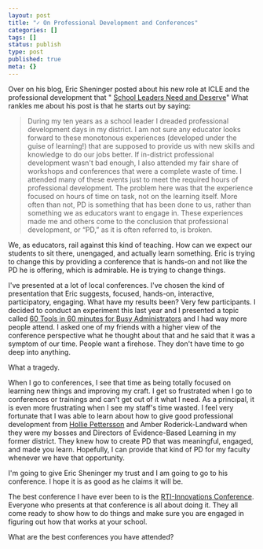 ```yaml
---
layout: post
title: "✓ On Professional Development and Conferences"
categories: []
tags: []
status: publish
type: post
published: true
meta: {}
---
```


Over on his blog, Eric Sheninger posted about his new role at ICLE and the professional development that "
[School Leaders Need and Deserve](http://esheninger.blogspot.com/2014/10/professional-learning-school-leaders.html)" What rankles me about his post is that he starts out by saying:


>During my ten years as a school leader I dreaded professional development days in my district. I am not sure any educator looks forward to these monotonous experiences (developed under the guise of learning!) that are supposed to provide us with new skills and knowledge to do our jobs better. If in-district professional development wasn't bad enough, I also attended my fair share of workshops and conferences that were a complete waste of time. I attended many of these events just to meet the required hours of professional development. The problem here was that the experience focused on hours of time on task, not on the learning itself. More often than not, PD is something that has been done to us, rather than something we as educators want to engage in. These experiences made me and others come to the conclusion that professional development, or “PD,” as it is often referred to, is broken.



We, as educators, rail against this kind of teaching. How can we expect our students to sit there, unengaged, and actually learn something. Eric is trying to change this by providing a conference that is hands-on and not like the PD he is offering, which is admirable. He is trying to change things.


I've presented at a lot of local conferences. I've chosen the kind of presentation that Eric suggests, focused, hands-on, interactive, participatory, engaging. What have my results been? Very few participants. I decided to conduct an experiment this last year and I presented a topic called 
[60 Tools in 60 minutes for Busy Administrators](http://www.jethrojones.com/ucet2014/) and I had way more people attend. I asked one of my friends with a higher view of the conference perspective what he thought about that and he said that it was a symptom of our time. People want a firehose. They don't have time to go deep into anything.


What a tragedy.


When I go to conferences, I see that time as being totally focused on learning new things and improving my craft. I get so frustrated when I go to conferences or trainings and can't get out of it what I need. As a principal, it is even more frustrating when I see my staff's time wasted. I feel very fortunate that I was able to learn about how to give good professional development from 
[Hollie Pettersson](http://twtter.com/Blueinutah) and  Amber Roderick-Landward when they were my bosses and Directors of Evidence-Based Learning in my former district. They knew how to create PD that was meaningful, engaged, and made you learn. Hopefully, I can provide that kind of PD for my faculty whenever we have that opportunity.


I'm going to give Eric Sheninger my trust and I am going to go to his conference. I hope it is as good as he claims it will be.


The best conference I have ever been to is the 
[RTI-Innovations Conference](http://www.rti-innovations.com). Everyone who presents at that conference is all about doing it. They all come ready to show how to do things and make sure you are engaged in figuring out how that works at your school.


What are the best conferences you have attended?
